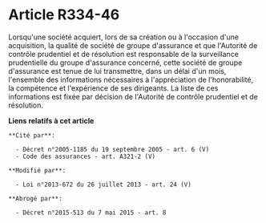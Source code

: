 # Article R334-46

Lorsqu'une société acquiert, lors de sa création ou à l'occasion d'une acquisition, la qualité de société de groupe
d'assurance et que l'Autorité de contrôle prudentiel et de résolution est responsable de la surveillance prudentielle du
groupe d'assurance concerné, cette société de groupe d'assurance est tenue de lui transmettre, dans un délai d'un mois,
l'ensemble des informations nécessaires à l'appréciation de l'honorabilité, la compétence et l'expérience de ses dirigeants.
La liste de ces informations est fixée par décision de l'Autorité de contrôle prudentiel et de résolution.

**Liens relatifs à cet article**

	**Cité par**:

	  - Décret n°2005-1185 du 19 septembre 2005 - art. 6 (V)
	  - Code des assurances - art. A321-2 (V)

	**Modifié par**:

	  - Loi n°2013-672 du 26 juillet 2013 - art. 24 (V)

	**Abrogé par**:

	  - Décret n°2015-513 du 7 mai 2015 - art. 8
